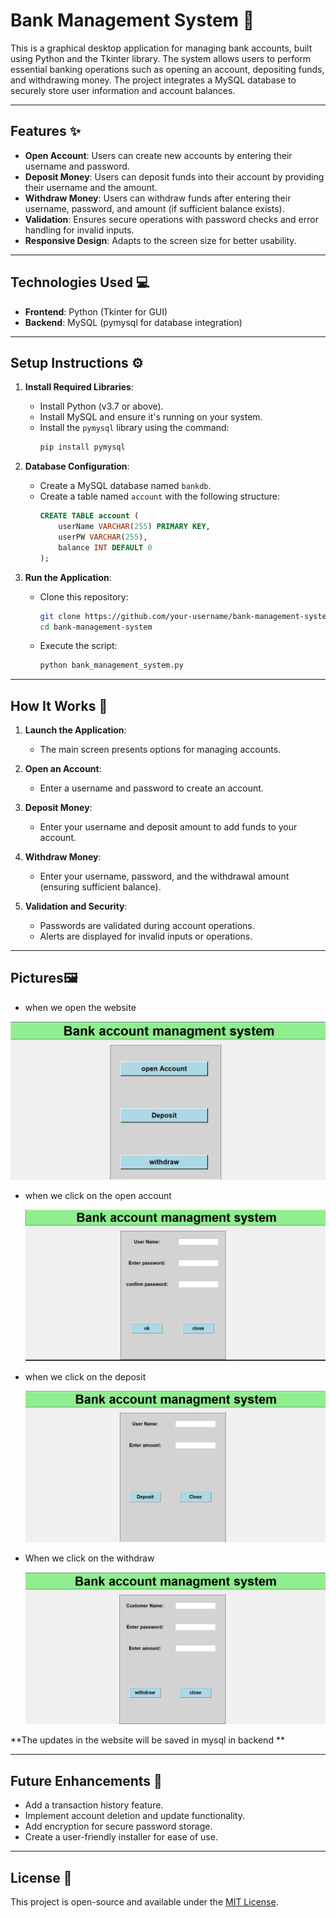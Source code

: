 # Bank Management System 🏦

This is a graphical desktop application for managing bank accounts, built using Python and the Tkinter library. The system allows users to perform essential banking operations such as opening an account, depositing funds, and withdrawing money. The project integrates a MySQL database to securely store user information and account balances.

---

## Features ✨

- **Open Account**: Users can create new accounts by entering their username and password.
- **Deposit Money**: Users can deposit funds into their account by providing their username and the amount.
- **Withdraw Money**: Users can withdraw funds after entering their username, password, and amount (if sufficient balance exists).
- **Validation**: Ensures secure operations with password checks and error handling for invalid inputs.
- **Responsive Design**: Adapts to the screen size for better usability.

---

## Technologies Used 💻

- **Frontend**: Python (Tkinter for GUI)
- **Backend**: MySQL (pymysql for database integration)

---

## Setup Instructions ⚙️

1. **Install Required Libraries**:
   - Install Python (v3.7 or above).
   - Install MySQL and ensure it's running on your system.
   - Install the `pymysql` library using the command:
     ```bash
     pip install pymysql
     ```

2. **Database Configuration**:
   - Create a MySQL database named `bankdb`.
   - Create a table named `account` with the following structure:
     ```sql
     CREATE TABLE account (
         userName VARCHAR(255) PRIMARY KEY,
         userPW VARCHAR(255),
         balance INT DEFAULT 0
     );
     ```

3. **Run the Application**:
   - Clone this repository:
     ```bash
     git clone https://github.com/your-username/bank-management-system.git
     cd bank-management-system
     ```
   - Execute the script:
     ```bash
     python bank_management_system.py
     ```

---

## How It Works 🔧

1. **Launch the Application**:
   - The main screen presents options for managing accounts.

2. **Open an Account**:
   - Enter a username and password to create an account.

3. **Deposit Money**:
   - Enter your username and deposit amount to add funds to your account.

4. **Withdraw Money**:
   - Enter your username, password, and the withdrawal amount (ensuring sufficient balance).

5. **Validation and Security**:
   - Passwords are validated during account operations.
   - Alerts are displayed for invalid inputs or operations.

---

## Pictures🖼️
- when we open the website

![image alt](https://github.com/bhuvaneswarreddy123/Bank-Account-Management-System/blob/main/images/BankDetails.png?raw=true)

- when we click on the open account
  
  ![image alt](https://github.com/bhuvaneswarreddy123/Bank-Account-Management-System/blob/3e6b25a1499735f920b1247cb7df0350ff68b406/images/NewCustomer.png)

- when we click on the deposit

  ![image alt](https://github.com/bhuvaneswarreddy123/Bank-Account-Management-System/blob/3e6b25a1499735f920b1247cb7df0350ff68b406/images/AmountDeposit.png)

- When we click on the withdraw

  ![image alt](https://github.com/bhuvaneswarreddy123/Bank-Account-Management-System/blob/3e6b25a1499735f920b1247cb7df0350ff68b406/images/withdraw.png)

**The updates in the website will be saved in mysql in backend **
  



---

## Future Enhancements 🚀

- Add a transaction history feature.
- Implement account deletion and update functionality.
- Add encryption for secure password storage.
- Create a user-friendly installer for ease of use.

---

## License 📜

This project is open-source and available under the [MIT License](LICENSE).
